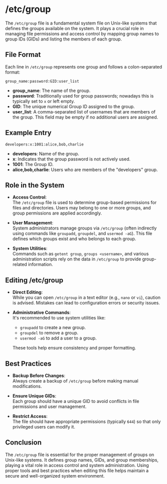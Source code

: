 # /etc/group

The `/etc/group` file is a fundamental system file on Unix-like systems that defines the groups available on the system. It plays a crucial role in managing file permissions and access control by mapping group names to group IDs (GIDs) and listing the members of each group.

## File Format

Each line in `/etc/group` represents one group and follows a colon-separated format:

```
group_name:password:GID:user_list
```

- **group_name**: The name of the group.
- **password**: Traditionally used for group passwords; nowadays this is typically set to `x` or left empty.
- **GID**: The unique numerical Group ID assigned to the group.
- **user_list**: A comma-separated list of usernames that are members of the group. This field may be empty if no additional users are assigned.

## Example Entry

```plaintext
developers:x:1001:alice,bob,charlie
```

- **developers**: Name of the group.
- **x**: Indicates that the group password is not actively used.
- **1001**: The Group ID.
- **alice,bob,charlie**: Users who are members of the "developers" group.

## Role in the System

- **Access Control**:  
  The `/etc/group` file is used to determine group-based permissions for files and directories. Users may belong to one or more groups, and group permissions are applied accordingly.

- **User Management**:  
  System administrators manage groups via `/etc/group` (often indirectly using commands like `groupadd`, `groupdel`, and `usermod -aG`). This file defines which groups exist and who belongs to each group.

- **System Utilities**:  
  Commands such as `getent group`, `groups <username>`, and various administration scripts rely on the data in `/etc/group` to provide group-related information.

## Editing /etc/group

- **Direct Editing**:  
  While you can open `/etc/group` in a text editor (e.g., `nano` or `vi`), caution is advised. Mistakes can lead to configuration errors or security issues.
  
- **Administrative Commands**:  
  It's recommended to use system utilities like:
  - `groupadd` to create a new group.
  - `groupdel` to remove a group.
  - `usermod -aG` to add a user to a group.
  
  These tools help ensure consistency and proper formatting.

## Best Practices

- **Backup Before Changes**:  
  Always create a backup of `/etc/group` before making manual modifications.
  
- **Ensure Unique GIDs**:  
  Each group should have a unique GID to avoid conflicts in file permissions and user management.

- **Restrict Access**:  
  The file should have appropriate permissions (typically `644`) so that only privileged users can modify it.

## Conclusion

The `/etc/group` file is essential for the proper management of groups on Unix-like systems. It defines group names, GIDs, and group memberships, playing a vital role in access control and system administration. Using proper tools and best practices when editing this file helps maintain a secure and well-organized system environment.
